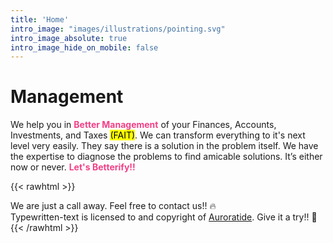 ```yaml
---
title: 'Home'
intro_image: "images/illustrations/pointing.svg"
intro_image_absolute: true
intro_image_hide_on_mobile: false
---
```


# Management

We help you in <typewritten-text repeat><b>Better Management</b></typewritten-text> of your Finances, Accounts, Investments, and Taxes <mark>(FAIT)</mark>. We can transform everything to it's next level very easily. They say there is a solution in the problem itself. We have the expertise to diagnose the problems to find amicable solutions. It’s either now or never. <typewritten-text repeat><b>Let's Betterify!!</b></typewritten-text>

{{< rawhtml >}}
<div class="alert alert-primary" role="alert">
  We are just a call away. Feel free to contact us!! 🔥
</div>
<div class="alert alert-success" role="alert">
  Typewritten-text is licensed to and copyright of <a href="https://github.com/Auroratide/typewritten-text" target="_blank" class="alert-link">Auroratide</a>. Give it a try!! 👋
</div>
{{< /rawhtml >}}

<style>
typewritten-text {
  font-weight: bold;
  color: #f24088;  
}
</style>
